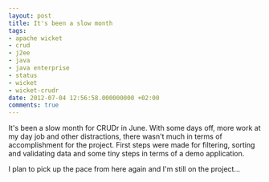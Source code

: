 ```yaml
---
layout: post
title: It's been a slow month
tags:
- apache wicket
- crud
- j2ee
- java
- java enterprise
- status
- wicket
- wicket-crudr
date: 2012-07-04 12:56:58.000000000 +02:00
comments: true
---
```

It's been a slow month for CRUDr in June. With some days off, more work at my day job and other distractions, there wasn't much in terms of accomplishment for the project. First steps were made for filtering, sorting and validating data and some tiny steps in terms of a demo application.


I plan to pick up the pace from here again and I'm still on the project... 

